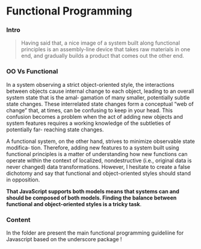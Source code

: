 Functional Programming 
======================

### Intro 
> Having said that, a nice image of a system built along functional principles is an
> assembly-line device that takes raw materials in one end, and gradually builds a product
> that comes out the other end. 


### OO Vs Functional 
In a system observing a strict object-oriented style, the interactions between objects
cause internal change to each object, leading to an overall system state that is the amal‐
gamation of many smaller, potentially subtle state changes. These interrelated state
changes form a conceptual “web of change” that, at times, can be confusing to keep in
your head. This confusion becomes a problem when the act of adding new objects and
system features requires a working knowledge of the subtleties of potentially far-
reaching state changes.

A functional system, on the other hand, strives to minimize observable state modifica‐
tion. Therefore, adding new features to a system built using functional principles is a
matter of understanding how new functions can operate within the context of localized,
nondestructive (i.e., original data is never changed) data transformations. However, I
hesitate to create a false dichotomy and say that functional and object-oriented styles
should stand in opposition. 

**That JavaScript supports both models means that systems
can and should be composed of both models. Finding the balance between functional
and object-oriented styles is a tricky task**. 

### Content 
In the folder are present the main functional programming guideliine for Javascript based 
on the underscore package ! 
